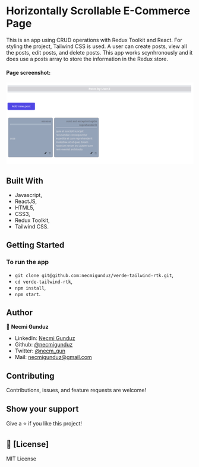 # Horizontally Scrollable E-Commerce Page

This is an app using CRUD operations with Redux Toolkit and React. For styling the project, Tailwind CSS is used. A user can create posts, view all the posts, edit posts, and delete posts. This app works scynhronously and it does use a posts array to store the information in the Redux store. 

#### Page screenshot: 
![screenshot](https://github.com/necmigunduz/verde-tailwind-rtk/blob/master/screenshot.png)

## Built With

- Javascript,
- ReactJS,
- HTML5,
- CSS3,
- Redux Toolkit,
- Tailwind CSS.

## Getting Started
### To run the app
- `git clone git@github.com:necmigunduz/verde-tailwind-rtk.git`,
- `cd verde-tailwind-rtk`,
- `npm install`,
- `npm start`.

## Author

👤 **Necmi Gunduz**

- LinkedIn: [Necmi Gunduz](https://www.linkedin.com/in/necmigunduz/)
- Github: [@necmigunduz](https://github.com/necmigunduz/)
- Twitter: [@necm_gun](https://twitter.com/necm_gun)
- Mail: [necmigunduz@gmail.com](necmigunduz@gmail.com)

## Contributing

Contributions, issues, and feature requests are welcome!

## Show your support

Give a ⭐️ if you like this project!

## 📝 [License]

MIT License